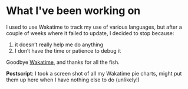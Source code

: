 # What I've been working on

I used to use Wakatime to track my use of various languages, but after a couple of weeks where it failed to update, I decided to stop because:

1. it doesn’t really help me do anything
2. I don’t have the time or patience to debug it

Goodbye [Wakatime](https://wakatime.com/dashboard), and thanks for all the fish.

**Postscript**: I took a screen shot of all my Wakatime pie charts, might put them up here when I have nothing else to do (unlikely!)
